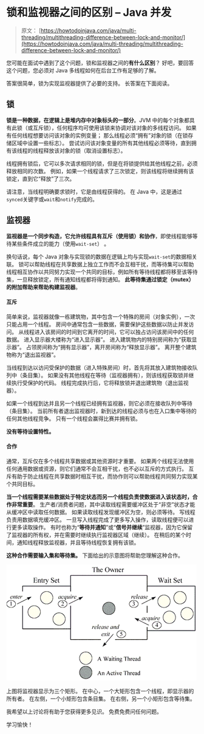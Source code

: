 # 锁和监视器之间的区别 – Java 并发

> 原文： [https://howtodoinjava.com/java/multi-threading/multithreading-difference-between-lock-and-monitor/](https://howtodoinjava.com/java/multi-threading/multithreading-difference-between-lock-and-monitor/)

您可能在面试中遇到了这个问题，锁和监视器之间的**有什么区别**？ 好吧，要回答这个问题，您必须对 Java 多线程如何在后台工作有足够的了解。

答案很简单，锁为实现监视器提供了必要的支持。 长答案在下面阅读。

## 锁

**锁是一种数据，在逻辑上是堆内存中对象标头的一部分**。JVM 中的每个对象都具有此锁（或互斥锁），任何程序均可使用该锁来协调对该对象的多线程访问。 如果有任何线程想要访问该对象的实例变量； 那么线程必须“拥有”对象的锁（在锁存储区域中设置一些标志）。 尝试访问该对象变量的所有其他线程必须等待，直到拥有该线程的线程释放该对象的锁（取消设置标志）。

线程拥有锁后，它可以多次请求相同的锁，但是在将锁提供给其他线程之前，必须释放相同的次数。 例如，如果一个线程请求了三次锁定，则该线程将继续拥有该锁定，直到它“释放”了三次。

请注意，当线程明确要求锁时，它是由线程获得的。 在 Java 中，这是通过`synced`关键字或`wait`和`notify`完成的。

## 监视器

**监视器是一个同步构造，它允许线程具有互斥（使用锁）和协作**，即使线程能够等待某些条件成立的能力（使用`wait-set`） 。

换句话说，每个 Java 对象与实现锁的数据在逻辑上均与实现`wait-set`的数据相关联。 锁可以帮助线程在共享数据上独立工作而不会互相干扰，而等待集可以帮助线程相互协作以共同努力实现一个共同的目标，例如所有等待线程都将移至该等待集，一旦释放锁定，所有通知线程都将得到通知。 **此等待集通过锁定（mutex）的附加帮助来帮助构建监视器**。

#### 互斥

简单来说，监视器就像一栋建筑物，其中包含一个特殊的房间（对象实例），一次只能占用一个线程。 房间中通常包含一些数据，需要保护这些数据以防止并发访问。 从线程进入该房间的时间到它离开的时间，它可以独占访问该房间中的任何数据。 进入显示器大楼称为“进入显示器”。 进入建筑物内的特别房间称为“获取显示器”。 占领房间称为“拥有显示器”，离开房间称为“释放显示器”。 离开整个建筑物称为“退出监视器”。

当线程到达以访问受保护的数据（进入特殊房间）时，首先将其放入建筑物接收队列中（条目集）。 如果没有其他线程在等待（监视器拥有），则该线程获取锁并继续执行受保护的代码。 线程完成执行后，它将释放锁并退出建筑物（退出监视器）。

如果一个线程到达并且另一个线程已经拥有监视器，则它必须在接收队列中等待（条目集）。 当前所有者退出监视器时，新到达的线程必须与也在入口集中等待的任何其他线程竞争。 只有一个线程会赢得比赛并拥有锁。

**没有等待设置特性。**

#### 合作

通常，互斥仅在多个线程共享数据或其他资源时才重要。 如果两个线程无法使用任何通用数据或资源，则它们通常不会互相干扰，也不必以互斥的方式执行。 互斥有助于防止线程在共享数据时相互干扰，而协作则可以帮助线程共同努力实现某个共同目标。

**当一个线程需要某些数据处于特定状态而另一个线程负责使数据进入该状态时，合作非常重要**。 生产者/消费者问题，其中读取线程需要缓冲区处于“非空”状态才能从缓冲区中读取任何数据。 如果读取线程发现缓冲区为空，则必须等待。 写线程负责用数据填充缓冲区。 一旦写入线程完成了更多写入操作，读取线程便可以进行更多读取操作。 有时也称为“**等待并通知**”或“**信号并继续**”监视器，因为它保留了监视器的所有权，并在需要时继续执行监视器区域（继续）。 在稍后的某个时间，通知线程释放监视器，并且等待线程恢复拥有该锁。

**这种合作需要输入集和等待集。** 下面给出的示意图将帮助您理解这种合作。

![java-monitor](img/d09c430f9c04af565e51755619e0238f.png "java monitor")

上图将监视器显示为三个矩形。 在中心，一个大矩形包含一个线程，即显示器的所有者。 在左侧，一个小矩形包含条目集。 在右侧，另一个小矩形包含等待集。

我希望以上讨论将有助于您获得更多见识。 免费免费问任何问题。

学习愉快！